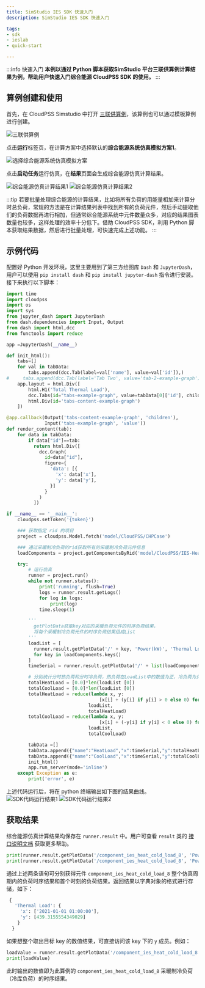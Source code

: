 ```yaml
---
title: SimStudio IES SDK 快速入门
description: SimStudio IES SDK 快速入门

tags:
- sdk
- ieslab
- quick-start

---
```


:::info 快速入门
**本例以通过 Python 脚本获取SimStudio 平台三联供算例计算结果为例，帮助用户快速入门综合能源 CloudPSS SDK 的使用。**
:::

## 算例创建和使用

首先，在 CloudPSS Simstudio 中打开 [三联供算例](https://cloudpss.net/model/CloudPSS/CHPCase)，该算例也可以通过模板算例进行创建。

![三联供算例](./1.svg "三联供算例")

点击**运行**标签页，在计算方案中选择默认的**综合能源系统仿真模拟方案1**。

![选择综合能源系统仿真模拟方案](./2.jpg "选择综合能源系统仿真模拟方案")

点击**启动任务**运行仿真，在**结果**页面会生成综合能源仿真计算结果。

![综合能源仿真计算结果1](./3-1.png "综合能源仿真计算结果1")
![综合能源仿真计算结果2](./3-2.jpg "综合能源仿真计算结果2")

:::tip
若要批量处理综合能源的计算结果，比如将所有负荷的用能量相加来计算分时总负荷，常规的方法是在计算结果列表中找到所有的负荷元件，然后手动提取他们的负荷数据再进行相加，但通常综合能源系统中元件数量众多，对应的结果图表数量也较多，这样处理的效率十分低下。借助 CloudPSS SDK，利用 Python 脚本获取结果数据，然后进行批量处理，可快速完成上述功能。
:::

## 示例代码

配置好 Python 开发环境，这里主要用到了第三方绘图库 `Dash` 和 `JupyterDash`，用户可以使用 `pip install dash` 和 `pip install jupyter-dash` 指令进行安装。接下来执行以下脚本：
```python showLineNumbers
import time
import cloudpss
import os
import sys
from jupyter_dash import JupyterDash
from dash.dependencies import Input, Output
from dash import html,dcc
from functools import reduce

app =JupyterDash(__name__)

def init_html():
    tabs=[]
    for val in tabData:
        tabs.append(dcc.Tab(label=val['name'], value=val['id']),)
#     tabs.append(dcc.Tab(label='Tab Two', value='tab-2-example-graph'))
    app.layout = html.Div([
        html.H1('Total Thermal Load'),
        dcc.Tabs(id="tabs-example-graph", value=tabData[0]['id'], children=tabs),
        html.Div(id='tabs-content-example-graph')
    ])

@app.callback(Output('tabs-content-example-graph', 'children'),
              Input('tabs-example-graph', 'value'))
def render_content(tab):
    for data in tabData:
        if data["id"]==tab:
          return html.Div([
            dcc.Graph(
              id=data["id"],
              figure={
                'data': [{
                  'x': data['x'],
                  'y': data['y'],
                }]
              }
            )
          ])

if __name__ == '__main__':
    cloudpss.setToken('{token}')

    ### 获取指定 rid 的项目
    project = cloudpss.Model.fetch('model/CloudPSS/CHPCase')

    ### 通过采暖制冷负荷的rid获取所有的采暖制冷负荷元件信息
    loadComponents = project.getComponentsByRid('model/CloudPSS/IES-HeatColdLoad')

    try:
        # 运行仿真
        runner = project.run()
        while not runner.status():
            print('running', flush=True)
            logs = runner.result.getLogs()
            for log in logs:
                print(log)
            time.sleep(1)

        '''
          getPlotData获取key对应的采暖负荷元件的时序负荷结果，
          将每个采暖制冷负荷元件的时序负荷结果组成List
        '''
        loadList = [
          runner.result.getPlotData('/' + key, 'Power(kW)', 'Thermal Load')['Thermal Load']['y'] 
          for key in loadComponents.keys()
        ]
        timeSerial = runner.result.getPlotData('/' + list(loadComponents.keys())[0], 'Power(kW)', 'Thermal Load')['Thermal Load']['x']

        # 分别统计分时热负荷和分时冷负荷，热负荷在LoadList中的数值为正，冷负荷为负
        totalHeatLoad = [0.0]*len(loadList [0])
        totalCoolLoad = [0.0]*len(loadList [0])
        totalHeatLoad = reduce(lambda x, y: 
                                  [x[i] + (y[i] if y[i] > 0 else 0) for i in range(len(x))], 
                              loadList, 
                              totalHeatLoad)
        totalCoolLoad = reduce(lambda x, y: 
                                  [x[i] + (-y[i] if y[i] < 0 else 0) for i in range(len(x))], 
                              loadList, 
                              totalCoolLoad)

        tabData =[]
        tabData.append({"name":"HeatLoad","x":timeSerial,"y":totalHeatLoad,"id":"HeatLoad"})
        tabData.append({"name":"CoolLoad","x":timeSerial,"y":totalCoolLoad,"id":"CoolLoad"})
        init_html()
        app.run_server(mode='inline')
    except Exception as e:
        print('error', e)
```
上述代码运行后，将在 python 终端输出如下图的结果曲线。
![SDK代码运行结果1](./4-1.png "SDK代码运行结果1")
![SDK代码运行结果2](./4-2.png "SDK代码运行结果2")

## 获取结果

综合能源仿真计算结果均保存在 `runner.result` 中。用户可查看 `result` 类的 [接口说明文档](../../../70-api/40-result/index.md) 获取更多帮助。
```python showLineNumbers
print(runner.result.getPlotData('/component_ies_heat_cold_load_8', 'Power(kW)', 'Thermal Load'))
print(runner.result.getPlotData('/component_ies_heat_cold_load_8', 'Power(kW)', 'Thermal Load', 0))
```
通过上述两条语句可分别获得元件 `component_ies_heat_cold_load_8` 整个仿真周期内的负荷时序结果和首个时刻的负荷结果。返回结果以字典对象的格式进行存储，如下：

```python showLineNumbers
 {
   'Thermal Load': {
     'x': ['2021-01-01 01:00:00'], 
     'y': [439.3155554349029]
    }
  }
```

如果想整个取出目标 key 的数值结果，可直接访问该 key 下的 `y` 成员。例如：
```python showLineNumbers
loadValue = runner.result.getPlotData('/component_ies_heat_cold_load_8', 'Power(kW)', 'Thermal Load')['Thermal Load']['y']
print(loadValue)
```
此时输出的数值即为此算例的 `component_ies_heat_cold_load_8` 采暖制冷负荷（冷库负荷）的时序结果。
